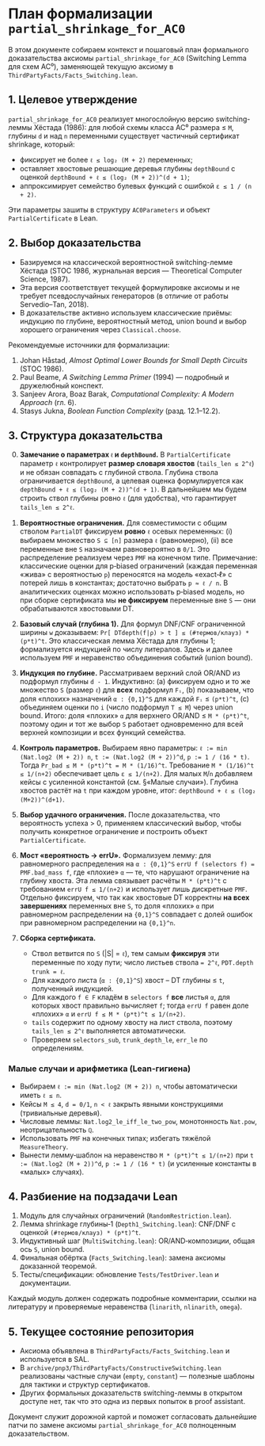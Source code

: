 # План формализации `partial_shrinkage_for_AC0`

В этом документе собираем контекст и пошаговый план формального доказательства аксиомы
`partial_shrinkage_for_AC0` (Switching Lemma для схем AC⁰), заменяющей текущую аксиому
в `ThirdPartyFacts/Facts_Switching.lean`.

## 1. Целевое утверждение

`partial_shrinkage_for_AC0` реализует многослойную версию switching-леммы Хёстада (1986):
для любой схемы класса AC⁰ размера ≤ `M`, глубины `d` и над `n` переменными существует
частичный сертификат shrinkage, который:

* фиксирует не более `ℓ ≤ log₂ (M + 2)` переменных;
* оставляет хвостовые решающие деревья глубины `depthBound` с оценкой
  `depthBound + ℓ ≤ (log₂ (M + 2))^(d + 1)`;
* аппроксимирует семейство булевых функций с ошибкой `ε ≤ 1 / (n + 2)`.

Эти параметры зашиты в структуру `AC0Parameters` и объект `PartialCertificate` в Lean.

## 2. Выбор доказательства

* Базируемся на классической вероятностной switching-лемме Хёстада (STOC 1986,
  журнальная версия — Theoretical Computer Science, 1987).
* Эта версия соответствует текущей формулировке аксиомы и не требует
  псевдослучайных генераторов (в отличие от работы Servedio–Tan, 2018).
* В доказательстве активно используем классические приёмы: индукцию по глубине,
  вероятностный метод, union bound и выбор хорошего ограничения через `Classical.choose`.

Рекомендуемые источники для формализации:

1. Johan Håstad, *Almost Optimal Lower Bounds for Small Depth Circuits* (STOC 1986).
2. Paul Beame, *A Switching Lemma Primer* (1994) — подробный и дружелюбный конспект.
3. Sanjeev Arora, Boaz Barak, *Computational Complexity: A Modern Approach* (гл. 6).
4. Stasys Jukna, *Boolean Function Complexity* (разд. 12.1–12.2).

## 3. Структура доказательства

0. **Замечание о параметрах `ℓ` и `depthBound`.**
   В `PartialCertificate` параметр `ℓ` контролирует **размер словаря хвостов**
   (`tails_len ≤ 2^ℓ`) и не обязан совпадать с глубиной ствола. Глубина ствола
   ограничивается `depthBound`, а целевая оценка формулируется как
   `depthBound + ℓ ≤ (log₂ (M + 2))^(d + 1)`. В дальнейшем мы будем строить
   ствол глубины ровно `ℓ` (для удобства), что гарантирует `tails_len ≤ 2^ℓ`.

1. **Вероятностные ограничения.**
   Для совместимости с общим стволом `PartialDT` фиксируем **ровно** `ℓ` осевых переменных:
   (i) выбираем множество `S ⊆ [n]` размера `ℓ` (равномерно), (ii) все переменные вне `S`
   назначаем равновероятно в `0/1`. Это распределение реализуем через `PMF` на конечном типе.
   Примечание: классические оценки для p‑biased ограничений (каждая переменная «жива» с вероятностью `p`)
   переносятся на модель «exact‑ℓ» с потерей лишь в константах; достаточно выбрать `p ≈ ℓ / n`.
   В аналитических оценках можно использовать p‑biased модель, но при сборке сертификата мы
   **не фиксируем** переменные вне `S` — они обрабатываются хвостовыми DT.

2. **Базовый случай (глубина 1).**
   Для формул DNF/CNF ограниченной ширины `w` доказываем:
   `Pr[ DTdepth(f|ρ) > t ] ≤ (#термов/клауз) * (p*t)^t`.
   Это классическая лемма Хёстада для глубины 1; формализуется индукцией по числу литералов.
   Здесь и далее используем `PMF` и неравенство объединения событий (union bound).

3. **Индукция по глубине.**
   Рассматриваем верхний слой OR/AND из подформул глубины `d - 1`. Индуктивно:
   (a) фиксируем одно и то же множество `S` (размер `ℓ`) для **всех** подформул `Fᵢ`,
   (b) показываем, что доля «плохих» назначений `α : {0,1}^S` для каждой `Fᵢ` ≤ `(p*t)^t`,
   (c) объединяем оценки по `i` (число подформул `T ≤ M`) через union bound.
   Итого: доля «плохих» `α` для верхнего OR/AND ≤ `M * (p*t)^t`,
   поэтому один и тот же выбор `S` работает одновременно для всей верхней композиции
   и всех функций семейства.

4. **Контроль параметров.**
   Выбираем явно параметры:
   `ℓ := min (Nat.log2 (M + 2)) n`, `t := (Nat.log2 (M + 2))^d`, `p := 1 / (16 * t)`.
   Тогда `Pr_bad ≤ M * (p*t)^t = M * (1/16)^t`.
   Требование `M * (1/16)^t ≤ 1/(n+2)` обеспечивает цель `ε ≤ 1/(n+2)`.
   Для малых `M`/`n` добавляем кейсы с усиленной константой (см. §«Малые случаи»).
   Глубина хвостов растёт на `t` при каждом уровне, итог: `depthBound + ℓ ≤ (log₂ (M+2))^(d+1)`.

5. **Выбор удачного ограничения.**
   После доказательства, что вероятность успеха > 0, применяем классический выбор,
   чтобы получить конкретное ограничение и построить объект `PartialCertificate`.

6. **Мост «вероятность → errU».**
   Формализуем лемму: для равномерного распределения на `α : {0,1}^S`
   `errU f (selectors f) = PMF.bad_mass f`, где «плохие» `α` — те, что нарушают
   ограничение на глубину хвоста. Эта лемма связывает расчёты `M * (p*t)^t`
   с требованием `errU f ≤ 1/(n+2)` и использует лишь дискретные `PMF`.
   Отдельно фиксируем, что так как хвостовые DT корректны **на всех завершениях**
   переменных вне `S`, то доля «плохих» `α` при равномерном распределении на `{0,1}^S`
   совпадает с долей ошибок при равномерном распределении на `{0,1}^n`.

7. **Сборка сертификата.**
   * Ствол ветвится по `S` (|S| = `ℓ`), тем самым **фиксируя** эти переменные по ходу пути;
     число листьев ствола `= 2^ℓ`, `PDT.depth trunk = ℓ`.
   * Для каждого листа (`α : {0,1}^S`) хвост – DT глубины ≤ `t`, полученный индукцией.
   * Для каждого `f ∈ F` кладём в `selectors f` **все** листья `α`, для которых хвост
     правильно вычисляет `f`; тогда `errU f` равен доле «плохих» `α` и
     `errU f ≤ M * (p*t)^t ≤ 1/(n+2)`.
   * `tails` содержит по одному хвосту на лист ствола, поэтому `tails_len ≤ 2^ℓ`
     выполняется автоматически.
   * Проверяем `selectors_sub`, `trunk_depth_le`, `err_le` по определениям.

### Малые случаи и арифметика (Lean‑гигиена)

* Выбираем `ℓ := min (Nat.log2 (M + 2)) n`, чтобы автоматически иметь `ℓ ≤ n`.
* Кейсы `M ≤ 4`, `d = 0/1`, `n < ℓ` закрыть явными конструкциями (тривиальные деревья).
* Числовые леммы: `Nat.log2_le_iff_le_two_pow`, монотонность `Nat.pow`, неотрицательность `ℚ`.
* Использовать `PMF` на конечных типах; избегать тяжёлой `MeasureTheory`.
* Вынести лемму‑шаблон на неравенство `M * (p*t)^t ≤ 1/(n+2)` при
  `t := (Nat.log2 (M + 2))^d`, `p := 1 / (16 * t)` (и усиленные константы в «малых» случаях).

## 4. Разбиение на подзадачи Lean

1. Модуль для случайных ограничений (`RandomRestriction.lean`).
2. Лемма shrinkage глубины‑1 (`Depth1_Switching.lean`): CNF/DNF с оценкой `(#термов/клауз) * (p*t)^t`.
3. Индуктивный шаг (`MultiSwitching.lean`): OR/AND‑композиции, общая ось `S`, union bound.
4. Финальная обёртка (`Facts_Switching.lean`): замена аксиомы доказанной теоремой.
5. Тесты/спецификации: обновление `Tests/TestDriver.lean` и документации.

Каждый модуль должен содержать подробные комментарии, ссылки на литературу
и проверяемые неравенства (`linarith`, `nlinarith`, `omega`).

## 5. Текущее состояние репозитория

* Аксиома объявлена в `ThirdPartyFacts/Facts_Switching.lean` и используется в SAL.
* В `archive/pnp3/ThirdPartyFacts/ConstructiveSwitching.lean` реализованы частные случаи
  (`empty`, `constant`) — полезные шаблоны для тактики и структур сертификатов.
* Других формальных доказательств switching-леммы в открытом доступе нет, так что
  это одна из первых попыток в proof assistant.

Документ служит дорожной картой и поможет согласовать дальнейшие патчи по
замене аксиомы `partial_shrinkage_for_AC0` полноценным доказательством.
